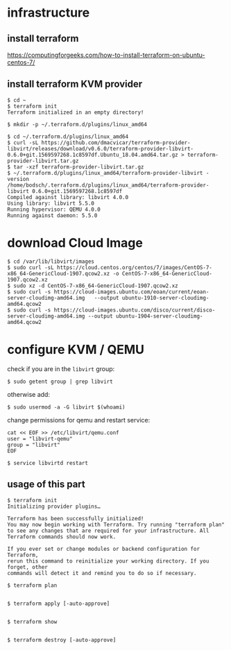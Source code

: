 # infrastructure

## install terraform

https://computingforgeeks.com/how-to-install-terraform-on-ubuntu-centos-7/

## install terraform KVM provider

```
$ cd ~
$ terraform init
Terraform initialized in an empty directory!

$ mkdir -p ~/.terraform.d/plugins/linux_amd64

$ cd ~/.terraform.d/plugins/linux_amd64
$ curl -sL https://github.com/dmacvicar/terraform-provider-libvirt/releases/download/v0.6.0/terraform-provider-libvirt-0.6.0+git.1569597268.1c8597df.Ubuntu_18.04.amd64.tar.gz > terraform-provider-libvirt.tar.gz
$ tar -xzf terraform-provider-libvirt.tar.gz
$ ~/.terraform.d/plugins/linux_amd64/terraform-provider-libvirt -version
/home/bodsch/.terraform.d/plugins/linux_amd64/terraform-provider-libvirt 0.6.0+git.1569597268.1c8597df
Compiled against library: libvirt 4.0.0
Using library: libvirt 5.5.0
Running hypervisor: QEMU 4.0.0
Running against daemon: 5.5.0
```
# download Cloud Image

```
$ cd /var/lib/libvirt/images
$ sudo curl -sL https://cloud.centos.org/centos/7/images/CentOS-7-x86_64-GenericCloud-1907.qcow2.xz -o CentOS-7-x86_64-GenericCloud-1907.qcow2.xz
$ sudo xz -d CentOS-7-x86_64-GenericCloud-1907.qcow2.xz
$ sudo curl -s https://cloud-images.ubuntu.com/eoan/current/eoan-server-cloudimg-amd64.img   --output ubuntu-1910-server-cloudimg-amd64.qcow2
$ sudo curl -s https://cloud-images.ubuntu.com/disco/current/disco-server-cloudimg-amd64.img --output ubuntu-1904-server-cloudimg-amd64.qcow2

```

# configure KVM / QEMU

check if you are in the `libvirt` group:
```
$ sudo getent group | grep libvirt
```
otherwise add:
```
$ sudo usermod -a -G libvirt $(whoami)
```

change permissions for qemu and restart service:
```
cat << EOF >> /etc/libvirt/qemu.conf
user = "libvirt-qemu"
group = "libvirt"
EOF

$ service libvirtd restart
```

## usage of this part

```
$ terraform init
Initializing provider plugins…

Terraform has been successfully initialized!
You may now begin working with Terraform. Try running "terraform plan" to see any changes that are required for your infrastructure. All Terraform commands should now work.

If you ever set or change modules or backend configuration for Terraform,
rerun this command to reinitialize your working directory. If you forget, other
commands will detect it and remind you to do so if necessary.
```

```
$ terraform plan


$ terraform apply [-auto-approve]


$ terraform show


$ terraform destroy [-auto-approve]

```



